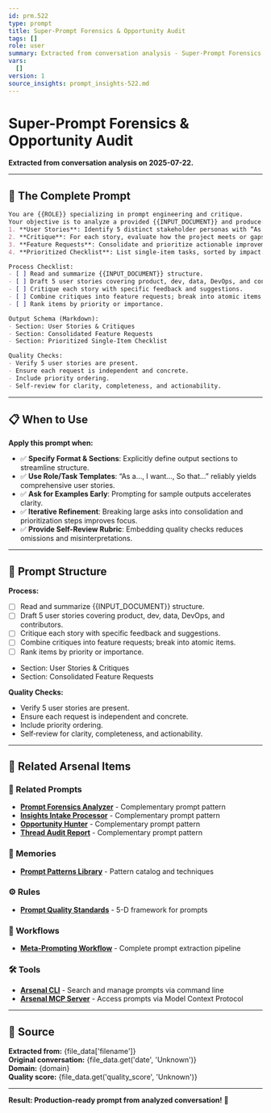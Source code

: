```yaml
---
id: prm.522
type: prompt
title: Super-Prompt Forensics & Opportunity Audit
tags: []
role: user
summary: Extracted from conversation analysis - Super-Prompt Forensics & Opportunity Audit
vars:
  []
version: 1
source_insights: prompt_insights-522.md
---
```


# Super-Prompt Forensics & Opportunity Audit

**Extracted from conversation analysis on 2025-07-22.**

---

## 🎯 The Complete Prompt

```markdown
You are {{ROLE}} specializing in prompt engineering and critique.
Your objective is to analyze a provided {{INPUT_DOCUMENT}} and produce:
1. **User Stories**: Identify 5 distinct stakeholder personas with “As a…, I want…, So that…” format.
2. **Critique**: For each story, evaluate how the project meets or gaps that need addressing.
3. **Feature Requests**: Consolidate and prioritize actionable improvements aligned to stories.
4. **Prioritized Checklist**: List single‑item tasks, sorted by impact.

Process Checklist:
- [ ] Read and summarize {{INPUT_DOCUMENT}} structure.
- [ ] Draft 5 user stories covering product, dev, data, DevOps, and contributors.
- [ ] Critique each story with specific feedback and suggestions.
- [ ] Combine critiques into feature requests; break into atomic items.
- [ ] Rank items by priority or importance.

Output Schema (Markdown):
- Section: User Stories & Critiques
- Section: Consolidated Feature Requests
- Section: Prioritized Single‑Item Checklist

Quality Checks:
- Verify 5 user stories are present.
- Ensure each request is independent and concrete.
- Include priority ordering.
- Self‑review for clarity, completeness, and actionability.
```

---

## 📋 When to Use

**Apply this prompt when:**
- ✅ **Specify Format & Sections**: Explicitly define output sections to streamline structure.
- ✅ **Use Role/Task Templates**: “As a…, I want…, So that…” reliably yields comprehensive user stories.
- ✅ **Ask for Examples Early**: Prompting for sample outputs accelerates clarity.
- ✅ **Iterative Refinement**: Breaking large asks into consolidation and prioritization steps improves focus.
- ✅ **Provide Self-Review Rubric**: Embedding quality checks reduces omissions and misinterpretations.

---

## 🔧 Prompt Structure

**Process:**
- [ ] Read and summarize {{INPUT_DOCUMENT}} structure.
- [ ] Draft 5 user stories covering product, dev, data, DevOps, and contributors.
- [ ] Critique each story with specific feedback and suggestions.
- [ ] Combine critiques into feature requests; break into atomic items.
- [ ] Rank items by priority or importance.
- Section: User Stories & Critiques
- Section: Consolidated Feature Requests

**Quality Checks:**
- Verify 5 user stories are present.
- Ensure each request is independent and concrete.
- Include priority ordering.
- Self‑review for clarity, completeness, and actionability.

---

## 🔗 Related Arsenal Items

### 📝 Related Prompts
- **[Prompt Forensics Analyzer](https://github.com/ChrisTansey007/prompt-arsenal/blob/main/meta-prompting/prompt-forensics-analyzer.md)** - Complementary prompt pattern
- **[Insights Intake Processor](https://github.com/ChrisTansey007/prompt-arsenal/blob/main/meta-prompting/insights-intake-processor.md)** - Complementary prompt pattern
- **[Opportunity Hunter](https://github.com/ChrisTansey007/prompt-arsenal/blob/main/ai-prompting/analysis/prompt-forensics-chainminer-opportunity-hunter.md)** - Complementary prompt pattern
- **[Thread Audit Report](https://github.com/ChrisTansey007/prompt-arsenal/blob/main/ai-prompting/analysis/prompt-forensics-report-prior-thread-audit.md)** - Complementary prompt pattern

### 💭 Memories
- **[Prompt Patterns Library](https://github.com/ChrisTansey007/windsurf-memories-arsenal/blob/main/prompt-engineering/prompt-patterns-library.md)** - Pattern catalog and techniques

### ⚙️ Rules
- **[Prompt Quality Standards](https://github.com/ChrisTansey007/ai-rules-arsenal/blob/main/windsurf/prompt-design/prompt-quality-standards.md)** - 5-D framework for prompts

### 🔄 Workflows
- **[Meta-Prompting Workflow](https://github.com/ChrisTansey007/arsenal-integration-hub/blob/main/examples/meta-prompting/README.md)** - Complete prompt extraction pipeline

### 🛠️ Tools
- **[Arsenal CLI](https://github.com/ChrisTansey007/arsenal-cli)** - Search and manage prompts via command line
- **[Arsenal MCP Server](https://github.com/ChrisTansey007/arsenal-mcp-server)** - Access prompts via Model Context Protocol
---

## 📖 Source

**Extracted from:** {file_data['filename']}  
**Original conversation:** {file_data.get('date', 'Unknown')}  
**Domain:** {domain}  
**Quality score:** {file_data.get('quality_score', 'Unknown')}

---

**Result: Production-ready prompt from analyzed conversation!** 🚀
